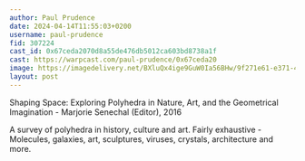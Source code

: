 ```yaml
---
author: Paul Prudence
date: 2024-04-14T11:55:03+0200
username: paul-prudence
fid: 307224
cast_id: 0x67ceda2070d8a55de476db5012ca603bd8738a1f
cast: https://warpcast.com/paul-prudence/0x67ceda20
image: https://imagedelivery.net/BXluQx4ige9GuW0Ia56BHw/9f271e61-e371-46d7-4b7b-b93a1a89e300/original
layout: post
---
```

Shaping Space: Exploring Polyhedra in Nature, Art, and the Geometrical Imagination -  Marjorie Senechal (Editor), 2016  
  
A survey of polyhedra in history, culture and art. Fairly exhaustive -Molecules, galaxies, art, sculptures, viruses, crystals, architecture and more.  

<img src='https://imagedelivery.net/BXluQx4ige9GuW0Ia56BHw/9f271e61-e371-46d7-4b7b-b93a1a89e300/original' alt='' referrerpolicy='no-referrer'/>